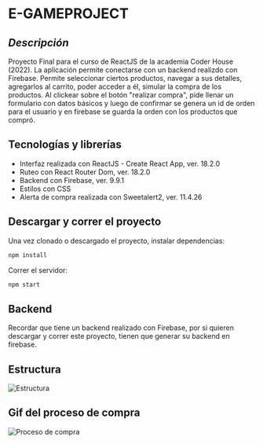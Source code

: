 # E-GAMEPROJECT
## _Descripción_

Proyecto Final para el curso de ReactJS de la academia Coder House (2022). La aplicación permite conectarse con un backend realizdo con Firebase. Permite seleccionar ciertos productos, navegar a sus detalles, agregarlos al carrito, poder acceder a él, simular la compra de los productos. Al clickear sobre el botón "realizar compra", pide llenar un formulario con datos básicos y luego de confirmar se genera un id de orden para el usuario y en firebase se guarda la orden con los productos que compró.

## Tecnologías y librerías

- Interfaz realizada con ReactJS - Create React App, ver. 18.2.0
- Ruteo con React Router Dom, ver. 18.2.0
- Backend con Firebase, ver. 9.9.1
- Estilos con CSS
- Alerta de compra realizada con Sweetalert2, ver. 11.4.26

## Descargar y correr el proyecto

Una vez clonado o descargado el proyecto, instalar dependencias:

```sh
npm install
```

Correr el servidor:

```sh
npm start
```

## Backend

Recordar que tiene un backend realizado con Firebase, por si quieren descargar y correr este proyecto, tienen que generar su backend en firebase.

## Estructura
![Estructura](https://user-images.githubusercontent.com/101741776/186434065-c1f74936-3112-422c-b379-76a4cd5e85a4.png)


## Gif del proceso de compra
![Proceso de compra](https://user-images.githubusercontent.com/101741776/186442296-b667eaa4-a28b-4359-aa4f-f6c29a48f994.gif)
